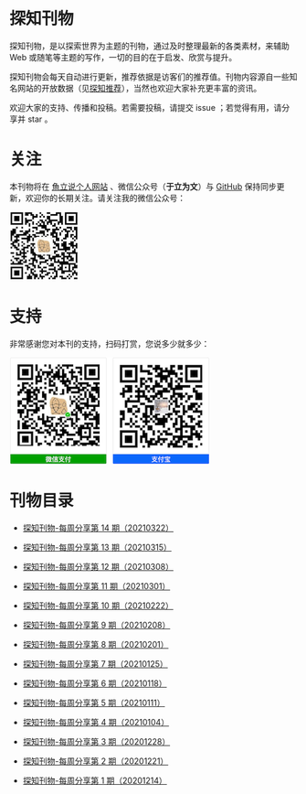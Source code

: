 # 探知刊物

探知刊物，是以探索世界为主题的刊物，通过及时整理最新的各类素材，来辅助 Web 或随笔等主题的写作，一切的目的在于启发、欣赏与提升。

探知刊物会每天自动进行更新，推荐依据是访客们的推荐值。刊物内容源自一些知名网站的开放数据（见<a href="https://www.yulisay.com/weekly/news">探知推荐</a>），当然也欢迎大家补充更丰富的资讯。

欢迎大家的支持、传播和投稿。若需要投稿，请提交 issue ；若觉得有用，请分享并 star 。


# 关注

本刊物将在 [魚立说个人网站](https://www.yulisay.com/) 、微信公众号（**于立为文**）与 [GitHub](https://github.com/yulis-say/weekly) 保持同步更新，欢迎你的长期关注。请关注我的微信公众号：

![](qr_yl.png)


# 支持

非常感谢您对本刊的支持，扫码打赏，您说多少就多少：

![](pay.png)


# 刊物目录

<!---->

- [探知刊物-每周分享第 14 期（20210322）](20210322.md)

- [探知刊物-每周分享第 13 期（20210315）](20210315.md)

- [探知刊物-每周分享第 12 期（20210308）](20210308.md)

- [探知刊物-每周分享第 11 期（20210301）](20210301.md)

- [探知刊物-每周分享第 10 期（20210222）](20210222.md)

- [探知刊物-每周分享第 9 期（20210208）](20210208.md)

- [探知刊物-每周分享第 8 期（20210201）](20210201.md)

- [探知刊物-每周分享第 7 期（20210125）](20210125.md)

- [探知刊物-每周分享第 6 期（20210118）](20210118.md)

- [探知刊物-每周分享第 5 期（20210111）](20210111.md)

- [探知刊物-每周分享第 4 期（20210104）](20210104.md)

- [探知刊物-每周分享第 3 期（20201228）](20201228.md)

- [探知刊物-每周分享第 2 期（20201221）](20201221.md)

- [探知刊物-每周分享第 1 期（20201214）](20201214.md)



